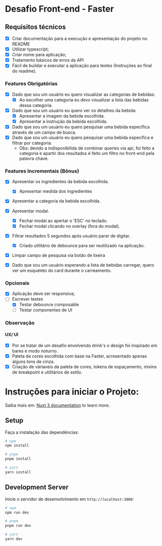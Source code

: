 # Desafio Front-end - Faster

## Requisitos técnicos
- [x] Criar documentação para a execução e apresentação do projeto no README
- [x] Utilizar typescript;
- [x] Criar nome para aplicação;
- [x] Tratamento básicos de erros da API
- [x] Fácil de buildar e executar a aplicação para testes (Instruções ao final do readme).

### Features Obrigatórias
- [x] Dado que sou um usuário eu quero visualizar as categorias de bebidas:
    - [x] Ao escolher uma categoria eu devo visualizar a lista das bebidas dessa categoria.
- [x] Dado que sou um usuário eu quero ver os detalhes da bebida: 
  - [x] Apresentar a imagem da bebida escolhida.
  - [x] Apresentar a instrução da bebida escolhida.
- [x] Dado que sou um usuário eu quero pesquisar uma bebida específica através de um campo de busca.
- [x] Dado que sou um usuário eu quero pesquisar uma bebida específica e filtrar por categoria.
  - Obs: devido a indisponibilida de combinar queries via api, foi feito a categoria e apartir dos resultados é feito um filtro no front-end pela palavra chave.
     

### Features Incrementais (Bônus)
  - [x] Apresentar os ingredientes da bebida escolhida.
      - [x] Apresentar medida dos ingredientes    
  - [x] Apresentar a categoria da bebida escolhida. 
  - [x] Apresentar modal.
    - [x] Fechar modal ao apertar o 'ESC' no teclado. 
    - [x] Fechar modal clicando no overlay (fora do modal).
  - [x] Filtrar resultados 5 segundos após usuário parar de digitar. 
    - [x] Criado utilitário de debounce para ser reutilizado na aplicação.
  - [x] Limpar campo de pesquisa via botão de lixeira 
  - [x] Dado que sou um usuário esperando a lista de bebidas carregar, quero ver um esqueleto do card durante o carreamento.


### Opcionais
- [x] Aplicação deve ser responsiva;
- [ ] Escrever testes
    - [x] Testar debounce composable
    - [ ] Testar componentes de UI

### Observação
#### UX/ UI
- [x] Por se tratar de um desafio envolvendo drink's o design foi inspirado em bares e modo noturno.  
- [x] Paleta de cores escolhida com base na Faster, acresentado apenas alguns tons de cinza.
- [x] Criação de váriaveis da paleta de cores, tokens de espaçamento, mixins de breakpoint e utilitários de estilo.

# Instruções para iniciar o Projeto:
Saiba mais em: [Nuxt 3 documentation](https://nuxt.com/docs/getting-started/introduction) to learn more.

## Setup

Faça a instalação das dependências:

```bash
# npm
npm install

# pnpm
pnpm install

# yarn
yarn install
```

## Development Server

Inicie o servidor de desenvolvimento em `http://localhost:3000`:

```bash
# npm
npm run dev

# pnpm
pnpm run dev

# yarn
yarn dev
```

